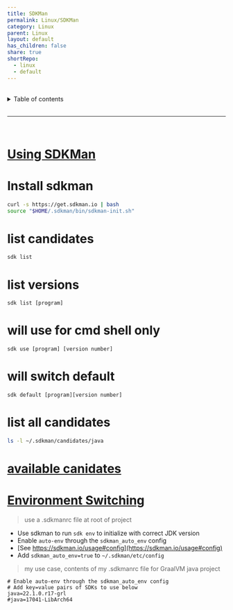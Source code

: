 ```yaml
---
title: SDKMan
permalink: Linux/SDKMan
category: Linux
parent: Linux
layout: default
has_children: false
share: true
shortRepo:
  - linux
  - default
---
```


<br/>

<details markdown="block">    
<summary>    
Table of contents    
</summary>    
{: .text-delta }    
1. TOC    
{:toc}    
</details>

<br/>

---

<br/>

# [Using SDKMan](https://sdkman.io/usage)

# Install sdkman

```bash
curl -s https://get.sdkman.io | bash
source "$HOME/.sdkman/bin/sdkman-init.sh"
```

# list candidates

```shell
sdk list
```

# list versions

```shell
sdk list [program]
```

# will use for cmd shell only

```shell
sdk use [program] [version number]
```

# will switch default

```shell
sdk default [program][version number]
```

# list all candidates

```bash
ls -l ~/.sdkman/candidates/java
```

# [available canidates](https://api.sdkman.io/2/candidates/java/Darwin/versions/list?installed=)

# [Environment Switching](https://sdkman.io/usage)

> use a .sdkmanrc file at root of project

- Use sdkman to run `sdk env` to initialize with correct JDK version
- Enable `auto-env` through the `sdkman_auto_env` config
- [See https://sdkman.io/usage#config](https://sdkman.io/usage#config)
- Add `sdkman_auto_env=true` to `~/.sdkman/etc/config`

> my use case, contents of my .sdkmanrc file for GraalVM java project

```text
# Enable auto-env through the sdkman_auto_env config
# Add key=value pairs of SDKs to use below
java=22.1.0.r17-grl
#java=17041-LibArch64
```

